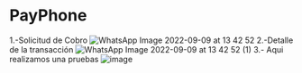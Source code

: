 # PayPhone
1.-Solicitud de Cobro
![WhatsApp Image 2022-09-09 at 13 42 52](https://user-images.githubusercontent.com/87103650/189421846-5a2e6ae6-5ebe-4ed7-971e-fdf75aa6567e.jpeg)
2.-Detalle de la transacción
![WhatsApp Image 2022-09-09 at 13 42 52 (1)](https://user-images.githubusercontent.com/87103650/189421915-75f6c53a-f51e-4d9e-80c2-7d1f1199d7c0.jpeg)
3.- Aqui realizamos una pruebas 
![image](https://user-images.githubusercontent.com/87103650/189422115-afdeae9d-32f2-4428-b682-b5bc6c05f194.png)
